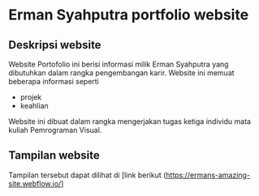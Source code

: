 # Erman Syahputra portfolio website

## Deskripsi website

Website Portofolio ini berisi informasi milik Erman Syahputra yang dibutuhkan dalam rangka pengembangan karir. Website ini memuat beberapa informasi seperti
- projek
- keahlian

Website ini dibuat dalam rangka mengerjakan tugas ketiga individu mata kuliah Pemrograman Visual.

## Tampilan website

Tampilan tersebut dapat dilihat di [link berikut (https://ermans-amazing-site.webflow.io/]

